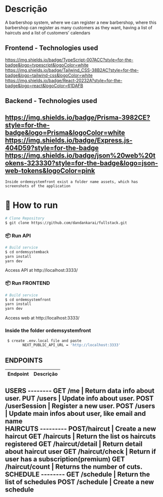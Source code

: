 # Descrição 
A barbershop system, where we can register a new barbershop, where this barbershop can register as many customers as they want, having a list of haircuts and a list of customers' calendars

## Frontend - Technologies used

https://img.shields.io/badge/TypeScript-007ACC?style=for-the-badge&logo=typescript&logoColor=white <br/>
https://img.shields.io/badge/Tailwind_CSS-38B2AC?style=for-the-badge&logo=tailwind-css&logoColor=white <br />
https://img.shields.io/badge/React-20232A?style=for-the-badge&logo=react&logoColor=61DAFB

## Backend - Technologies used
https://img.shields.io/badge/Prisma-3982CE?style=for-the-badge&logo=Prisma&logoColor=white <br/>
https://img.shields.io/badge/Express.js-404D59?style=for-the-badge <br/>
https://img.shields.io/badge/json%20web%20tokens-323330?style=for-the-badge&logo=json-web-tokens&logoColor=pink
---

````
Inside ordemsystemfront exist a folder name assets, which has screenshots of the application
````

# :construction_worker: How to run
```bash
# Clone Repository
$ git clone https://github.com/dandankarai/fullstack.git
```

### 📦 Run API

```bash
# Build service
$ cd ordemsystemback
yarn install
yarn dev
```
Access API at http://localhost:3333/

### 📦 Run FRONTEND

```bash
# Build service
$ cd ordemsystemfront
yarn install
yarn dev
```
Access web at http://localhost:3333/

### Inside the folder <b>ordemsystemfront</b>
```bash
 $ create .env.local file and paste
        NEXT_PUBLIC_API_URL = 'http://localhost:3333'
```
## ENDPOINTS 
Endpoint       | Descrição
-------------- | -----------------------------
USERS --------
GET /me    | Return data info about user. 
PUT /users    | Update info about user.
POST /userSession  | Register a new user.
POST /users | Update main infos about user, like email and name <br>
HAIRCUTS ---------
POST/haircut | Create a new haircut
GET /haircuts    | Return the list os haircuts registered
GET /haircut/detail  | Return detail about haircut user
GET /haircut/check    | Return if user has a subscription(premium)
GET /haircut/count | Returns the number of cuts.
SCHEDULE --------
GET /schedule    | Return the list of schedules
POST /schedule | Create a new schedule
---

<br>
